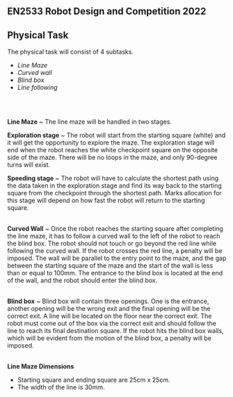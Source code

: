 ﻿

## EN2533 Robot Design and Competition 2022

## Physical Task

The physical task will consist of 4 subtasks.
- *Line Maze*
- *Curved wall*
- *Blind box*
- *Line following*
</br>
</br>


**Line Maze**
~ The line maze will be handled in two stages.

**Exploration stage**
~ The robot will start from the starting square (white) and it will get the opportunity to explore the maze. The exploration stage will end when the robot reaches the white checkpoint square on the opposite side of the maze. There will be no loops in the maze, and only 90-degree turns will exist.

**Speeding stage**
~ The robot will have to calculate the shortest path using the data taken in the exploration stage and find its way back to the starting square from the checkpoint through the shortest path. Marks allocation for this stage will depend on how fast the robot will return to the starting square.
</br>
</br>

**Curved Wall**
~ Once the robot reaches the starting square after completing the line maze, it has to follow a curved wall to the left of the robot to reach the blind box. The robot should not touch or go beyond the red line while following the curved wall. If the robot crosses the red line, a penalty will be imposed. The wall will be parallel to the entry point to the maze, and the gap between the starting square of the maze and the start of the wall is less than or equal to 100mm. The entrance to the blind box is located at the end of the wall, and the robot should enter the blind box.
</br>
</br>

**Blind box**
~ Blind box will contain three openings. One is the entrance, another opening will be the wrong exit and the final opening will be the correct exit. A line will be located on the floor near the correct exit. The robot must come out of the box via the correct exit and should follow the line to reach its final destination square. If the robot hits the blind box walls, which will be evident from the motion of the blind box, a penalty will be imposed.
</br>
</br>

**Line Maze Dimensions**
- Starting square and ending square are 25cm x 25cm.
- The width of the line is 30mm.

